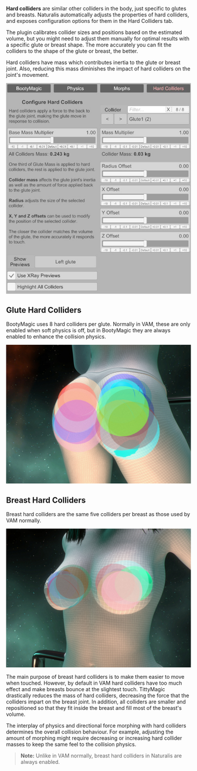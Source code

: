 **Hard colliders** are similar other colliders in the body, just specific to glutes and breasts. Naturalis automatically adjusts the properties of hard colliders, and exposes configuration options for them in the Hard Colliders tab.

The plugin calibrates collider sizes and positions based on the estimated volume, but you might need to adjust them manually for optimal results with a specific glute or breast shape. The more accurately you can fit the colliders to the shape of the glute or breast, the better.

Hard colliders have mass which contributes inertia to the glute or breast joint. Also, reducing this mass diminishes the impact of hard colliders on the joint's movement.

![1_0_hard_colliders_ui.jpg](/assets/screens/naturalis/1_0_hard_colliders_ui.jpg)

## Glute Hard Colliders

BootyMagic uses 8 hard colliders per glute. Normally in VAM, these are only enabled when soft physics is off, but in BootyMagic they are always enabled to enhance the collision physics.

![1_0_glute_hard_colliders.jpg](/assets/screens/naturalis/1_0_glute_hard_colliders.jpg)

## Breast Hard Colliders

Breast hard colliders are the same five colliders per breast as those used by VAM normally.

![1_0_breast_hard_colliders.jpg](/assets/screens/naturalis/1_0_breast_hard_colliders.jpg)

The main purpose of breast hard colliders is to make them easier to move when touched. However, by default in VAM  hard colliders have too much effect and make breasts bounce at the slightest touch. TittyMagic drastically reduces the mass of hard colliders, decreasing the force that the colliders impart on the breast joint. In addition, all colliders are smaller and repositioned so that they fit inside the breast and fill most of the breast's volume.

The interplay of physics and directional force morphing with hard colliders determines the overall collision behaviour. For example, adjusting the amount of morphing might require decreasing or increasing hard collider masses to keep the same feel to the collision physics.

> **Note:** Unlike in VAM normally, breast hard colliders in Naturalis are always enabled.
